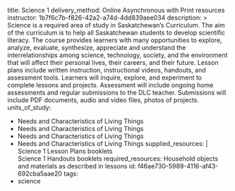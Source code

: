 title: Science 1
delivery_method: Online Asynchronous with Print resources
instructor: 1b7f6c7b-f826-42a2-a74d-4dd839aee034
description: >
  Science is a required area of study in Saskatchewan’s Curriculum. The aim of the curriculum is to
  help all Saskatchewan students to develop scientific literacy. The course provides learners with
  many opportunities to explore, analyze, evaluate, synthesize, appreciate and understand the
  interrelationships among science, technology, society, and the environment that will affect their
  personal lives, their careers, and their future. Lesson plans include written instruction,
  instructional videos, handouts, and assessment tools. Learners will inquire, explore, and experiment
  to complete lessons and projects. Assessment will include ongoing home assessments and regular
  submissions to the DLC teacher. Submissions will include PDF documents, audio and video files,
  photos of projects.
units_of_study:
  - Needs and Characteristics of Living Things
  - Needs and Characteristics of Living Things
  - Needs and Characteristics of Living Things
  - Needs and Characteristics of Living Things
supplied_resources: |
  Science 1 Lesson Plans booklets<BR>
  Science 1 Handouts booklets
required_resources: Household objects and materials as described in lessons
id: f46ae730-5989-4116-af43-692cba5aae20
tags:
  - science
